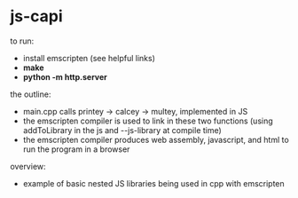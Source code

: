 # js-capi

to run:
- install emscripten (see helpful links)
- **make**
- **python -m http.server**

the outline:
- main.cpp calls printey -> calcey -> multey, implemented in JS
- the emscripten compiler is used to link in these two functions (using addToLibrary in the js and --js-library at compile time)
- the emscripten compiler produces web assembly, javascript, and html to run the program in a browser

overview:
- example of basic nested JS libraries being used in cpp with emscripten
